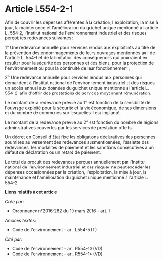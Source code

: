 # Article L554-2-1

Afin de couvrir les dépenses afférentes à la création, l'exploitation, la mise à jour, la maintenance et l'amélioration du
guichet unique mentionné à l'article L. 554-2, l'Institut national de l'environnement industriel et des risques perçoit les
redevances suivantes : 

1° Une redevance annuelle pour services rendus aux exploitants au titre de la prévention des endommagements de leurs ouvrages
mentionnés au I de l'article L. 554-1 et de la limitation des conséquences qui pourraient en résulter pour la sécurité des
personnes et des biens, pour la protection de l'environnement ou pour la continuité de leur fonctionnement ; 

2° Une redevance annuelle pour services rendus aux personnes qui demandent à l'Institut national de l'environnement
industriel et des risques un accès annuel aux données du guichet unique mentionné à l'article L. 554-2, afin d'offrir des
prestations de services moyennant rémunération. 

Le montant de la redevance prévue au 1° est fonction de la sensibilité de l'ouvrage exploité pour la sécurité et la vie
économique, de ses dimensions et du nombre de communes sur lesquelles il est implanté. 

Le montant de la redevance prévue au 2° est fonction du nombre de régions administratives couvertes par les services de
prestation offerts. 

Un décret en Conseil d'Etat fixe les obligations déclaratives des personnes soumises au versement des redevances
susmentionnées, l'assiette des redevances, les modalités de paiement et les sanctions consécutives à un défaut de déclaration
ou un retard de paiement. 

Le total du produit des redevances perçues annuellement par l'Institut national de l'environnement industriel et des risques
ne peut excéder les dépenses occasionnées par la création, l'exploitation, la mise à jour, la maintenance et l'amélioration
du guichet unique mentionné à l'article L. 554-2.

**Liens relatifs à cet article**

_Créé par_:

  - Ordonnance n°2016-282 du 10 mars 2016 - art. 1

_Anciens textes_:

  - Code de l'environnement - art. L554-5 (T)

_Cité par_:

  - Code de l'environnement - art. R554-10 (VD)
  - Code de l'environnement - art. R554-14 (VD)
